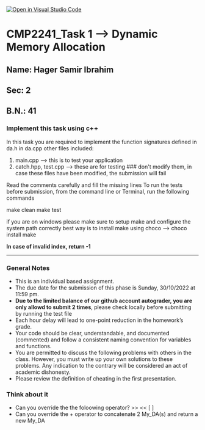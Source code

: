 [![Open in Visual Studio Code](https://classroom.github.com/assets/open-in-vscode-c66648af7eb3fe8bc4f294546bfd86ef473780cde1dea487d3c4ff354943c9ae.svg)](https://classroom.github.com/online_ide?assignment_repo_id=9018139&assignment_repo_type=AssignmentRepo)
# CMP2241_Task 1 --> Dynamic Memory Allocation

## Name: Hager Samir Ibrahim
## Sec: 2
## B.N.: 41


### Implement this task using c++
In this task you are required to implement the function signatures defined in da.h in da.cpp
other files included:
1. main.cpp --> this is to test your application
2. catch.hpp, test.cpp --> these are for testing ### don't modify them, in case these files have been modified, the submission will fail

Read the comments carefully and fill the missing lines
To run the tests before submission, from the command line or Terminal, run the following commands

make clean
make test

if you are on windows please make sure to setup make and configure the system path correctly
best way is to install make using choco
--> choco install make

**In case of invalid index, return -1**

---

### General Notes
- This is an individual based assignment.
- The due date for the submission of this phase is Sunday, 30/10/2022 at 11:59 pm.
- **Due to the limited balance of our github account autograder, you are only allowd to submit 2 times**, please check locally before submitting by running the test file
- Each hour delay will lead to one-point reduction in the homework’s grade.
- Your code should be clear, understandable, and documented (commented) and follow a consistent naming convention for variables and functions.
- You are permitted to discuss the following problems with others in the class. However, you must write up your own solutions to these problems. Any indication to the contrary will be considered an act of academic dishonesty. 
- Please review the definition of cheating in the first presentation.

### Think about it
- Can you override the the foloowing operator? >> << [ ]
- Can you override the + operator to concatenate 2 My_DA(s) and return a new My_DA